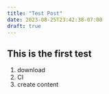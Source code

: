 ```yaml
---
title: "Test Post"
date: 2023-08-25T23:42:38-07:00
draft: true
---
```


## This is the first test
1. download
2. CI
3. create content

